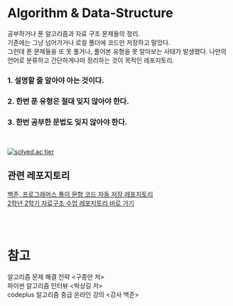 Algorithm & Data-Structure
======
공부하거나 푼 알고리즘과 자료 구조 문제들의 정리.   
기존에는 그냥 넘어가거나 로컬 폴더에 코드만 저장하고 말았다.   
그런데 푼 문제들을 또 못 풀거나, 풀어본 유형을 못 알아보는 사태가 발생했다.
나만의 언어로 분류하고 간단하게나마 정리하는 것이 목적인 레포지토리.
<br/>

### 1. 설명할 줄 알아야 아는 것이다.
### 2. 한번 푼 유형은 절대 잊지 않아야 한다.
### 3. 한번 공부한 문법도 잊지 않아야 한다.

<br>

[![solved.ac tier](http://mazassumnida.wtf/api/v2/generate_badge?boj=dfghcvb11)](https://solved.ac/profile/dfghcvb11)    

## 관련 레포지토리

[백준, 프로그래머스 풀이 문항 코드 자동 저장 레포지토리](https://github.com/binary-ho/BaekjoonRecord) <br>
[2학년 2학기 자료구조 수업 레포지토리 바로 가기](https://github.com/binary-ho/TIL-public/tree/main/3%ED%95%99%EB%85%84%202%ED%95%99%EA%B8%B0/Data%20Structure/Home%20works)

<br/><br/>

참고
===
알고리즘 문제 해결 전략 <구종만 저>   
파이썬 알고리즘 인터뷰 <박상길 저>    
codeplus 알고리즘 중급 온라인 강의 <강사 백준>
